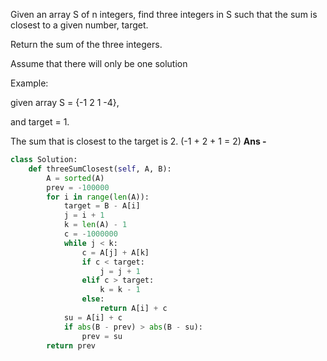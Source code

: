 Given an array S of n integers, find three integers in S such that the sum is closest to a given number, target.

Return the sum of the three integers.

Assume that there will only be one solution

Example:

given array S = {-1 2 1 -4},

and target = 1.

The sum that is closest to the target is 2. (-1 + 2 + 1 = 2)
<b> Ans - </b>

```python
class Solution:
    def threeSumClosest(self, A, B):
        A = sorted(A)
        prev = -100000
        for i in range(len(A)):
            target = B - A[i]
            j = i + 1
            k = len(A) - 1
            c = -1000000
            while j < k:
                c = A[j] + A[k]
                if c < target:
                    j = j + 1
                elif c > target:
                    k = k - 1
                else:
                    return A[i] + c
            su = A[i] + c
            if abs(B - prev) > abs(B - su):
                prev = su
        return prev
```
